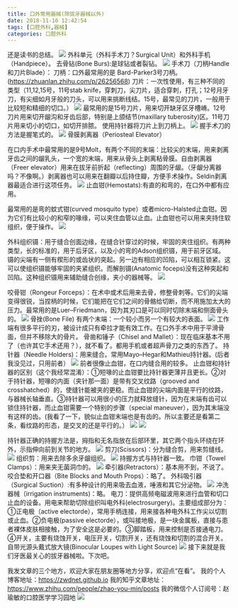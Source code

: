 ```yaml
---
title: 口外常用器械(除拔牙器械以外)
date: 2018-11-16 12:42:54
tags: [口腔外科,器械]
categories: 口腔外科
---
```

还是读书的总结。
![](https://zymblog-1258069789.cos.ap-chengdu.myqcloud.com/blog0008-kwcyqxcbyw/01.jpg)
外科单元（外科手术刀？Surgical Unit）和外科手机（Handpiece）。
去骨钻(Bone Burs):是球钻或者裂钻。
![](https://zymblog-1258069789.cos.ap-chengdu.myqcloud.com/blog0008-kwcyqxcbyw/02.jpg)
手术刀（刀柄Handle和刀片Blade）：
刀柄：口外最常用的是 Bard-Parker3号刀柄。(https://zhuanlan.zhihu.com/p/26256568)
刀片：一次性使用，有三种不同的类型（11,12,15号，11号stab knife，穿刺刀，尖刀片，适合穿刺，打孔；12号月牙刀，有尖细如月牙般的刀头，可以用来挑断线结。15号，最常见的刀片，一般用于比较短和精细的切口。）
![](https://zymblog-1258069789.cos.ap-chengdu.myqcloud.com/blog0008-kwcyqxcbyw/03.jpg)
最常用的是15号刀片，用来切开缺牙区牙槽嵴。12号刀片用来切开龈沟和牙齿后部，特别是上颌结节(maxillary tuberosity)区。11号刀片用来切小的切口，如切开排脓。
使用持针器将刀片上到刀柄上。
![](https://zymblog-1258069789.cos.ap-chengdu.myqcloud.com/blog0008-kwcyqxcbyw/04.jpg)
握手术刀的方法是握笔式的。
![](https://zymblog-1258069789.cos.ap-chengdu.myqcloud.com/blog0008-kwcyqxcbyw/05.jpg)
骨膜剥离器（Periosteal Elevator）

在口内手术中最常用的是9号Molt，有两个不同的末端：比较尖的末端，用来剥离牙齿之间的龈乳头，一个宽的末端，用来从骨头上剥离粘骨膜。自由剥离器（Freer elevator）用来在拔牙前折起（reflecting）周围的牙龈。（牙龈分离器吗？不像啊。）剥离器也可以用来在翻瓣以后持住瓣，方便手术操作。Seldin剥离器最适合进行这项任务。
![](https://zymblog-1258069789.cos.ap-chengdu.myqcloud.com/blog0008-kwcyqxcbyw/06.jpg)
止血钳(Hemostats):有直的和弯的，在口外中都有应用。

最常用的是弯的蚊式钳(curved mosquito type）或者micro-Halsted止血钳。因为它们有比较小的和窄的喙缘，可以夹住血管以止血。止血钳也可以用来夹持住软组织，便于操作。
![](https://zymblog-1258069789.cos.ap-chengdu.myqcloud.com/blog0008-kwcyqxcbyw/07.jpg)

外科组织镊：用于缝合创面边缘，在缝合针穿过的时候，牢固的夹住组织。有两种类型，长的标准的，用于后牙区，以及小的弯的Adson组织镊，用于前牙区域。
镊的尖端有一侧有楔形的或齿状的突起。另一边有相应的凹陷，可以相互锁紧。这可以使组织镊能够牢固的夹紧组织。而解剖镊(Anatomic foceps)没有这种突起和凹陷。这种组织镊用来辅助缝合创缘，夹小的器械等。
![](https://zymblog-1258069789.cos.ap-chengdu.myqcloud.com/blog0008-kwcyqxcbyw/08.jpg)

咬骨钳（Rongeur Forceps）：在术中或术后用来去骨，修整骨刺等。它们的尖端变得很锐，当捏柄的时候，它们能把在它们之间的骨骼给切断，而不用施加太大的压力。最常用的是Luer–Friedmann，因为其刃口是可以同时切除末端和侧面骨头的。
![](https://zymblog-1258069789.cos.ap-chengdu.myqcloud.com/blog0008-kwcyqxcbyw/09.jpg)
骨挫(Bone File)
有两个末端：一个较小而另一个有较大的表面。
![](https://zymblog-1258069789.cos.ap-chengdu.myqcloud.com/blog0008-kwcyqxcbyw/10.jpg)
工作端有很多平行的刃，被设计成只有牵拉才能有效工作。在口外手术中用于平滑骨面，但并不移除大的骨片。
骨凿和锤子（Chisel and Mallet）：现在临床基本不用了（也许其它手术还用？），就不看了。都用手机或者超声骨刀之类的东西了。
持针器（Needle Holders)：用来缝合。常用Mayo–Hegar和Mathieu持针器。(后者我没见过，只用前者）
![](https://zymblog-1258069789.cos.ap-chengdu.myqcloud.com/blog0008-kwcyqxcbyw/11.jpg)
前者很像止血钳，在口内缝合用的较多。
止血钳和持针器的区别（这个我经常混淆）：①短喙的止血钳要比持针器更薄并且更长。②对于持针器，短喙的内面（夹针那一面）是带有交叉纹路（grooved and crosshatched）的，使缝针能被夹的更稳。而止血钳的尖端内面是平行的纹路，与器械长轴垂直。③持针器可以用很小的压力就释放缝针，因为在末端有齿可以锁住持针器，而止血钳需要一个特别的步骤（special maneuver），因为其末端没有这样的齿。(我看了一下，貌似止血钳末端也是有齿的。所以主要还是看第二条，看纹路的形态，是交叉的还是平行的。）
![](https://zymblog-1258069789.cos.ap-chengdu.myqcloud.com/blog0008-kwcyqxcbyw/12.jpg)
![](https://zymblog-1258069789.cos.ap-chengdu.myqcloud.com/blog0008-kwcyqxcbyw/13.jpg)

持针器正确的持握方法是，拇指和无名指放在后部环里，其它两个指头环绕在环外，示指伸向前到关节的地方。
![](https://zymblog-1258069789.cos.ap-chengdu.myqcloud.com/blog0008-kwcyqxcbyw/14.jpg)
剪刀(Scissors)：分为缝合剪，用来剪缝线。
![](https://zymblog-1258069789.cos.ap-chengdu.myqcloud.com/blog0008-kwcyqxcbyw/15.jpg)
组织剪：用来去除多余牙龈组织。
![](https://zymblog-1258069789.cos.ap-chengdu.myqcloud.com/blog0008-kwcyqxcbyw/16.jpg)
持握方式与持针器一致。
巾钳（Towel Clamps）：用来夹无菌洞巾的。
![](https://zymblog-1258069789.cos.ap-chengdu.myqcloud.com/blog0008-kwcyqxcbyw/17.jpg)
牵引器(Retractors）：基本用不到，不说了。
咬合垫和开口器（Bite Blocks and Mouth Props）：略了。
外科吸引器（Surgical Suction）:有多种设计的用来吸去血液，唾液和其它分泌物。
![](https://zymblog-1258069789.cos.ap-chengdu.myqcloud.com/blog0008-kwcyqxcbyw/18.jpg)
冲洗器械（irrigation instruments)：略。
电刀：提供高频电磁波用来进行血管和切口止血的设备。用电来帮助切除组织叫电外科(electrosurgery)。主要组成部分为：①正电极（active electorde），常用手柄连接，用来接各种电外科工作尖以切割或止血。②负电极(passive electorde），或叫接地极，是一块金属板，直接与患者裸体皮肤相接触，为了安全这是必要的。③脚踏板，用来控制是否接通电刀。④开关，主要有烧蚀开关，电压开关，切割开关，还有烧蚀和切割的混合开关。
自带光源头戴式放大镜(Binocular Loupes with Light Source)
![](https://zymblog-1258069789.cos.ap-chengdu.myqcloud.com/blog0008-kwcyqxcbyw/19.jpg)
接下来就是我们牙医最关心的拔牙器械啦。下次吧。

我发文章的三个地方，欢迎大家在朋友圈等地方分享，欢迎点“在看”。
我的个人博客地址：https://zwdnet.github.io
我的知乎文章地址： https://www.zhihu.com/people/zhao-you-min/posts
我的微信个人订阅号：赵瑜敏的口腔医学学习园地
![](https://zymblog-1258069789.cos.ap-chengdu.myqcloud.com/other/wx.jpg)


